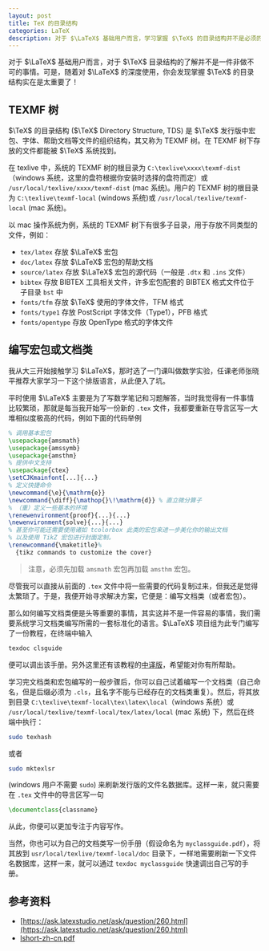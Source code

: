 ```yaml
---
layout: post
title: TeX 的目录结构
categories: LaTeX
description: 对于 $\LaTeX$ 基础用户而言，学习掌握 $\TeX$ 的目录结构并不是必须的。可是，深度使用 $\LaTeX$ 后，你将会发现 $\TeX$ 的目录结构实在是太重要了！
---
```


对于 $\LaTeX$ 基础用户而言，对于 $\TeX$ 目录结构的了解并不是一件非做不可的事情。可是，随着对 $\LaTeX$ 的深度使用，你会发现掌握 $\TeX$ 的目录结构实在是太重要了！

## TEXMF 树

$\TeX$ 的目录结构 ($\TeX$ Directory Structure, TDS) 是 $\TeX$ 发行版中宏包、字体、帮助文档等文件的组织结构，其又称为 TEXMF 树。在 TEXMF 树下存放的文件都能被 $\TeX$ 系统找到。

在 texlive 中，系统的 TEXMF 树的根目录为 `C:\texlive\xxxx\texmf-dist`（windows 系统，这里的盘符根据你安装时选择的盘符而定）或 `/usr/local/texlive/xxxx/texmf-dist` (mac 系统)。用户的 TEXMF 树的根目录为 `C:\texlive\texmf-local` (windows 系统)或 `/usr/local/texlive/texmf-local` (mac 系统)。

以 mac 操作系统为例，系统的 TEXMF 树下有很多子目录，用于存放不同类型的文件，例如：

+ `tex/latex` 存放 $\LaTeX$ 宏包
+ `doc/latex` 存放 $\LaTeX$ 宏包的帮助文档
+ `source/latex` 存放 $\LaTeX$ 宏包的源代码（一般是 `.dtx` 和 `.ins` 文件）
+ `bibtex` 存放 BIBTEX 工具相关文件，许多宏包配套的 BIBTEX 格式文件位于子目录 `bst` 中
+ `fonts/tfm` 存放 $\TeX$ 使用的字体文件，TFM 格式
+ `fonts/type1` 存放 PostScript 字体文件（Type1），PFB 格式
+ `fonts/opentype` 存放 OpenType 格式的字体文件

## 编写宏包或文档类
我从大三开始接触学习 $\LaTeX$，那时选了一门课叫做数学实验，任课老师张晓平推荐大家学习一下这个排版语言，从此便入了坑。

平时使用 $\LaTeX$ 主要是为了写数学笔记和习题解答，当时我觉得有一件事情比较繁琐，那就是每当我开始写一份新的 `.tex` 文件，我都要重新在导言区写一大堆相似度极高的代码，例如下面的代码举例
```latex
% 调用基本宏包
\usepackage{amsmath}
\usepackage{amssymb}
\usepackage{amsthm}
% 提供中文支持
\usepackage{ctex}
\setCJKmainfont[...]{...}
% 定义快捷命令
\newcommand{\e}{\mathrm{e}}
\newcommand{\diff}{\mathop{}\!\mathrm{d}} % 直立微分算子
% （重）定义一些基本的环境
\renewenvironment{proof}{...}{...}
\newenvironment{solve}{...}{...}
% 甚至你可能还需要使用诸如 tcolorbox 此类的宏包来进一步美化你的输出文档
% 以及使用 TikZ 宏包进行封面定制。
\renewcommand{\maketitle}%
  {tikz commands to customize the cover}
```

> 注意，必须先加载 `amsmath` 宏包再加载 `amsthm` 宏包。

尽管我可以直接从前面的 `.tex` 文件中将一些需要的代码复制过来，但我还是觉得太繁琐了。于是，我便开始寻求解决方案，它便是：编写文档类（或者宏包）。

那么如何编写文档类便是头等重要的事情，其实这并不是一件容易的事情，我们需要系统学习文档类编写所需的一套标准化的语言。$\LaTeX$ 项目组为此专门编写了一份教程，在终端中输入
```sh
texdoc clsguide
```
便可以调出该手册。另外这里还有该教程的[中译版](https://github.com/SwitWu/LaTeX-packages-zh-cn/releases/download/1.0/clsguide-zh-cn.pdf)，希望能对你有所帮助。

学习完文档类和宏包编写的一般步骤后，你可以自己试着编写一个文档类（自己命名，但是后缀必须为 `.cls`，且名字不能与已经存在的文档类重复）。然后，将其放到目录 `C:\texlive\texmf-local\tex\latex\local`（windows 系统）或 `/usr/local/texlive/texmf-local/tex/latex/local` (mac 系统) 下，然后在终端中执行：
```sh
sudo texhash
```
或者
```sh
sudo mktexlsr
```
(windows 用户不需要 `sudo`) 来刷新发行版的文件名数据库。这样一来，就只需要在 `.tex` 文件中的导言区写一句
```latex
\documentclass{classname}
```
从此，你便可以更加专注于内容写作。

当然，你也可以为自己的文档类写一份手册（假设命名为 `myclassguide.pdf`），将其放到 `usr/local/texlive/texmf-local/doc` 目录下，一样地需要刷新一下文件名数据库，这样一来，就可以通过 `texdoc myclassguide` 快速调出自己写的手册。

## 参考资料
+ [https://ask.latexstudio.net/ask/question/260.html](https://ask.latexstudio.net/ask/question/260.html)
+ [lshort-zh-cn.pdf](https://mirror-hk.koddos.net/CTAN/info/lshort/chinese/lshort-zh-cn.pdf)
